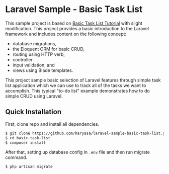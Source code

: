 # Laravel Sample - Basic Task List
This sample project is based on [Basic Task List Tutorial](https://laravel.com/docs/5.1/quickstart) with slight modification. This project provides a basic introduction to the Laravel framework and includes content on the following concept:
- database migrations, 
- the Eloquent ORM for basic CRUD, 
- routing using HTTP verb,
- controller
- input validation, and 
- views using Blade templates.

This project sample basic selection of Laravel features through simple task list application which we can use to track all of the tasks we want to accomplish. This typical "to-do list" example demonstrates how to do simple CRUD using Laravel.

## Quick Installation
First, clone repo and install all dependencies.
```sh
$ git clone https://github.com/haryasa/laravel-sample-basic-task-list.git basic-task-list
$ cd basic-task-list
$ composer install
```
After that, setting up database config in `.env` file and then run migrate command.
```sh
$ php artisan migrate
```